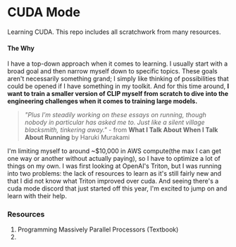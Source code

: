 # CUDA Mode
Learning CUDA. This repo includes all scratchwork from many resources.

#### The Why
I have a top-down approach when it comes to learning. I usually start with a broad goal and then narrow myself down to specific topics. These goals aren't necessarily something grand; I simply like thinking of possibilities that could be opened if I have something in my toolkit. And for this time around, **I want to train a smaller version of CLIP myself from scratch to dive into the engineering challenges when it comes to training large models.**

> *"Plus I’m steadily working on these essays on running, though nobody
in particular has asked me to. Just like a silent village blacksmith, tinkering away."* - from **What I Talk About When I Talk About Running** by Haruki Murakami
  
I'm limiting myself to around ~$10,000 in AWS compute(the max I can get one way or another without actually paying), so I have to optimize a lot of things on my own. I was first looking at OpenAI's Triton, but I was running into two problems: the lack of resources to learn as it's still fairly new and that I did not know what Triton improved over cuda. And seeing there's a cuda mode discord that just started off this year, I'm excited to jump on and learn with their help.


### Resources
1. Programming Massively Parallel Processors (Textbook)
2. 

